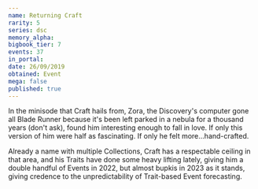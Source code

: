 ```yaml
---
name: Returning Craft
rarity: 5
series: dsc
memory_alpha:
bigbook_tier: 7
events: 37
in_portal:
date: 26/09/2019
obtained: Event
mega: false
published: true
---
```


In the minisode that Craft hails from, Zora, the Discovery's computer gone all Blade Runner because it's been left parked in a nebula for a thousand years (don't ask), found him interesting enough to fall in love. If only this version of him were half as fascinating. If only he felt more...hand-crafted.

Already a name with multiple Collections, Craft has a respectable ceiling in that area, and his Traits have done some heavy lifting lately, giving him a double handful of Events in 2022, but almost bupkis in 2023 as it stands, giving credence to the unpredictability of Trait-based Event forecasting.
